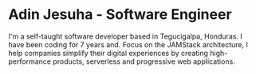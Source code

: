 # Adin Jesuha - Software Engineer

I'm a self-taught software developer based in Tegucigalpa, Honduras. I have been coding for 7 years and. Focus on the JAMStack architecture, I help companies simplify their digital experiences by creating high-performance products, serverless and progressive web applications.
